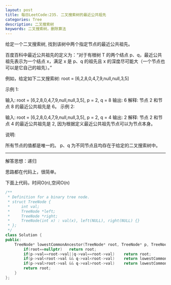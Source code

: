 ```yaml
---
layout: post
title: 每日LeetCode:235. 二叉搜索树的最近公共祖先
categories: Tree
description: 二叉搜索树
keywords: 二叉搜索树，删除算法
---
```


给定一个二叉搜索树, 找到该树中两个指定节点的最近公共祖先。

百度百科中最近公共祖先的定义为：“对于有根树 T 的两个结点 p、q，最近公共祖先表示为一个结点 x，满足 x 是 p、q 的祖先且 x 的深度尽可能大（一个节点也可以是它自己的祖先）。”

例如，给定如下二叉搜索树:  root = [6,2,8,0,4,7,9,null,null,3,5] 

示例 1:

输入: root = [6,2,8,0,4,7,9,null,null,3,5], p = 2, q = 8
输出: 6 
解释: 节点 2 和节点 8 的最近公共祖先是 6。
示例 2:

输入: root = [6,2,8,0,4,7,9,null,null,3,5], p = 2, q = 4
输出: 2
解释: 节点 2 和节点 4 的最近公共祖先是 2, 因为根据定义最近公共祖先节点可以为节点本身。


说明:

所有节点的值都是唯一的。
p、q 为不同节点且均存在于给定的二叉搜索树中。

------

解答思想：递归

思路都在代码上，很简单。

下面上代码，时间O(n),空间O(n)

```C++
/**
 * Definition for a binary tree node.
 * struct TreeNode {
 *     int val;
 *     TreeNode *left;
 *     TreeNode *right;
 *     TreeNode(int x) : val(x), left(NULL), right(NULL) {}
 * };
 */
class Solution {
public:
    TreeNode* lowestCommonAncestor(TreeNode* root, TreeNode* p, TreeNode* q) {
        if(root==nullptr)   return root;
        if(p->val==root->val||q->val==root->val)    return root;
        if(p->val<root->val && q->val<root->val)    return lowestCommonAncestor(root->left,p,q);
        if(p->val>root->val && q->val>root->val)    return lowestCommonAncestor(root->right,p,q);
        return root;       
    }
};
```
